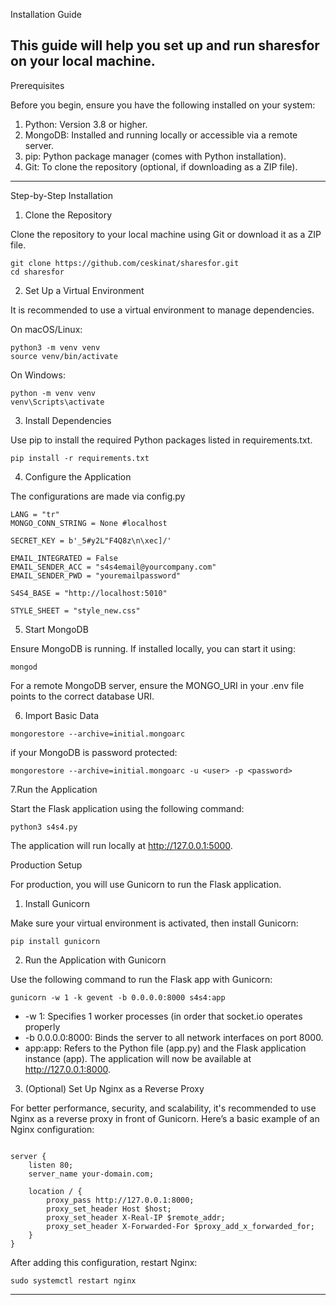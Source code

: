Installation Guide

This guide will help you set up and run sharesfor on your local machine.
---

Prerequisites

Before you begin, ensure you have the following installed on your system:
1. Python: Version 3.8 or higher.
2. MongoDB: Installed and running locally or accessible via a remote server.
3. pip: Python package manager (comes with Python installation).
4. Git: To clone the repository (optional, if downloading as a ZIP file).
---

Step-by-Step Installation


1. Clone the Repository

Clone the repository to your local machine using Git or download it as a ZIP file.
```
git clone https://github.com/ceskinat/sharesfor.git
cd sharesfor

```

2. Set Up a Virtual Environment

It is recommended to use a virtual environment to manage dependencies.

On macOS/Linux:

```
python3 -m venv venv
source venv/bin/activate

```

On Windows:

```
python -m venv venv
venv\Scripts\activate

```

3. Install Dependencies

Use pip to install the required Python packages listed in requirements.txt.
```
pip install -r requirements.txt

```

4. Configure the Application

The configurations are made via config.py
```
LANG = "tr"
MONGO_CONN_STRING = None #localhost

SECRET_KEY = b'_5#y2L"F4Q8z\n\xec]/'

EMAIL_INTEGRATED = False
EMAIL_SENDER_ACC = "s4s4email@yourcompany.com"
EMAIL_SENDER_PWD = "youremailpassword"

S4S4_BASE = "http://localhost:5010"

STYLE_SHEET = "style_new.css"
```

5. Start MongoDB

Ensure MongoDB is running. If installed locally, you can start it using:
```
mongod

```
For a remote MongoDB server, ensure the MONGO_URI in your .env file points to the correct database URI.

6. Import Basic Data 

```
mongorestore --archive=initial.mongoarc
```
if your MongoDB is password protected:
```
mongorestore --archive=initial.mongoarc -u <user> -p <password>
```


7.Run the Application

Start the Flask application using the following command:
```
python3 s4s4.py
```
The application will run locally at http://127.0.0.1:5000.

Production Setup

For production, you will use Gunicorn to run the Flask application.

1. Install Gunicorn

Make sure your virtual environment is activated, then install Gunicorn:
```
pip install gunicorn

```

2. Run the Application with Gunicorn

Use the following command to run the Flask app with Gunicorn:

```
gunicorn -w 1 -k gevent -b 0.0.0.0:8000 s4s4:app

```
- -w 1: Specifies 1 worker processes (in order that socket.io operates properly
- -b 0.0.0.0:8000: Binds the server to all network interfaces on port 8000.
- app:app: Refers to the Python file (app.py) and the Flask application instance (app).
The application will now be available at http://127.0.0.1:8000.

3. (Optional) Set Up Nginx as a Reverse Proxy

For better performance, security, and scalability, it's recommended to use Nginx as a reverse proxy in front of Gunicorn. Here’s a basic example of an Nginx configuration:
```

server {
    listen 80;
    server_name your-domain.com;

    location / {
        proxy_pass http://127.0.0.1:8000;
        proxy_set_header Host $host;
        proxy_set_header X-Real-IP $remote_addr;
        proxy_set_header X-Forwarded-For $proxy_add_x_forwarded_for;
    }
}

```
After adding this configuration, restart Nginx:

```
sudo systemctl restart nginx

```

---

